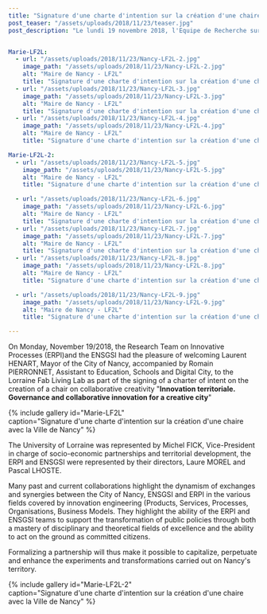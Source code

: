 ```yaml
---
title: "Signature d'une charte d'intention sur la création d'une chaire avec la Ville de Nancy"
post_teaser: "/assets/uploads/2018/11/23/teaser.jpg"
post_description: "Le lundi 19 novembre 2018, l'Equipe de Recherche sur les Processus Innovatifs et l'ENSGSI ont eu le plaisir d'accueillir au Lorraine Fab Living Lab, Laurent HENART, Maire de la Ville de Nancy accompagné de Romain PIERRONNET, Adjoint à l'éducation, écoles et ville numérique dans le cadre de la signature d'une charte d'intention sur la création d'une chaire sur la créativité collaborative **Innovation territoriale. Gouvernance et innovation collaborative pour une ville créative**"


Marie-LF2L:
  - url: "/assets/uploads/2018/11/23/Nancy-LF2L-2.jpg"
    image_path: "/assets/uploads/2018/11/23/Nancy-LF2L-2.jpg"
    alt: "Maire de Nancy - LF2L"
    title: "Signature d'une charte d'intention sur la création d'une chaire avec la Ville de Nancy"
  - url: "/assets/uploads/2018/11/23/Nancy-LF2L-3.jpg"
    image_path: "/assets/uploads/2018/11/23/Nancy-LF2L-3.jpg"
    alt: "Maire de Nancy - LF2L"
    title: "Signature d'une charte d'intention sur la création d'une chaire avec la Ville de Nancy"
  - url: "/assets/uploads/2018/11/23/Nancy-LF2L-4.jpg"
    image_path: "/assets/uploads/2018/11/23/Nancy-LF2L-4.jpg"
    alt: "Maire de Nancy - LF2L"
    title: "Signature d'une charte d'intention sur la création d'une chaire avec la Ville de Nancy"

Marie-LF2L-2:
  - url: "/assets/uploads/2018/11/23/Nancy-LF2L-5.jpg"
    image_path: "/assets/uploads/2018/11/23/Nancy-LF2L-5.jpg"
    alt: "Maire de Nancy - LF2L"
    title: "Signature d'une charte d'intention sur la création d'une chaire avec la Ville de Nancy"

  - url: "/assets/uploads/2018/11/23/Nancy-LF2L-6.jpg"
    image_path: "/assets/uploads/2018/11/23/Nancy-LF2L-6.jpg"
    alt: "Maire de Nancy - LF2L"
    title: "Signature d'une charte d'intention sur la création d'une chaire avec la Ville de Nancy"
  - url: "/assets/uploads/2018/11/23/Nancy-LF2L-7.jpg"
    image_path: "/assets/uploads/2018/11/23/Nancy-LF2L-7.jpg"
    alt: "Maire de Nancy - LF2L"
    title: "Signature d'une charte d'intention sur la création d'une chaire avec la Ville de Nancy"
  - url: "/assets/uploads/2018/11/23/Nancy-LF2L-8.jpg"
    image_path: "/assets/uploads/2018/11/23/Nancy-LF2L-8.jpg"
    alt: "Maire de Nancy - LF2L"
    title: "Signature d'une charte d'intention sur la création d'une chaire avec la Ville de Nancy"

  - url: "/assets/uploads/2018/11/23/Nancy-LF2L-9.jpg"
    image_path: "/assets/uploads/2018/11/23/Nancy-LF2L-9.jpg"
    alt: "Maire de Nancy - LF2L"
    title: "Signature d'une charte d'intention sur la création d'une chaire avec la Ville de Nancy"

---
```


On Monday, November 19/2018, the Research Team on Innovative Processes (ERPI)and the ENSGSI had the pleasure of welcoming Laurent HENART, Mayor of the City of Nancy, accompanied by Romain PIERRONNET, Assistant to Education, Schools and Digital City, to the Lorraine Fab Living Lab as part of the signing of a charter of intent on the creation of a chair on collaborative creativity "**Innovation territoriale. Governance and collaborative innovation for a creative city**"

{% include gallery id="Marie-LF2L"  
caption="Signature d'une charte d'intention sur la création d'une chaire avec la Ville de Nancy" %}

The University of Lorraine was represented by Michel FICK, Vice-President in charge of socio-economic partnerships and territorial development, the ERPI and ENSGSI were represented by their directors, Laure MOREL and Pascal LHOSTE.


Many past and current collaborations highlight the dynamism of exchanges and synergies between the City of Nancy, ENSGSI and ERPI in the various fields covered by innovation engineering (Products, Services, Processes, Organisations, Business Models. They highlight the ability of the ERPI and ENSGSI teams to support the transformation of public policies through both a mastery of disciplinary and theoretical fields of excellence and the ability to act on the ground as committed citizens.

Formalizing a partnership will thus make it possible to capitalize, perpetuate and enhance the experiments and transformations carried out on Nancy's territory.


{% include gallery id="Marie-LF2L-2"  
caption="Signature d'une charte d'intention sur la création d'une chaire avec la Ville de Nancy" %}

